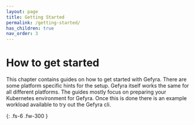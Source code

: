 ```yaml
---
layout: page
title: Getting Started
permalink: /getting-started/
has_children: true
nav_order: 3
---
```

# How to get started
This chapter contains guides on how to get started with Gefyra.
There are some platform specific hints for the setup. Gefyra itself
works the same for all different platforms. The guides mostly focus
on preparing your Kubernetes environment for Gefyra. Once this is 
done there is an example workload available to try out the Gefyra cli.

{: .fs-6 .fw-300 }

